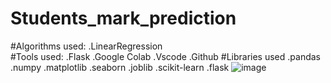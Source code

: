 ﻿# Students_mark_prediction
 #Algorithms used: .LinearRegression  
 #Tools used: .Flask .Google Colab .Vscode .Github
 #Libraries used .pandas .numpy .matplotlib .seaborn .joblib .scikit-learn .flask
![image](https://user-images.githubusercontent.com/115775925/215962722-420c1834-a993-4571-9b56-aea2eae34b93.png)
